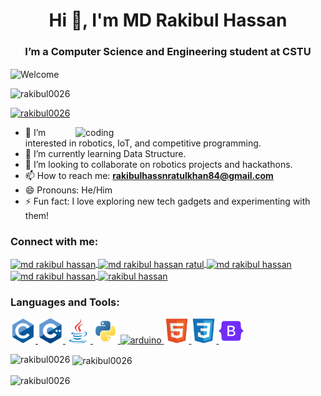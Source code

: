 <h1 align="center">Hi 👋, I'm MD Rakibul Hassan</h1>
<h3 align="center">I’m a Computer Science and Engineering student at CSTU</h3>
<img align="center" alt="Welcome" width="900" src="https://steamuserimages-a.akamaihd.net/ugc/929296966656994174/4FB27DE025C123ACF90706D096FAD126F703B34C/?imw=5000&imh=5000&ima=fit&impolicy=Letterbox&imcolor=%23000000&letterbox=false">

<p align="left">
  <img src="https://komarev.com/ghpvc/?username=rakibul0026&label=Profile%20views&color=0e75b6&style=flat" alt="rakibul0026" />
</p>

<p align="left">
  <a href="https://github.com/ryo-ma/github-profile-trophy">
    <img src="https://github-profile-trophy.vercel.app/?username=rakibul0026" alt="rakibul0026" />
  </a>
</p>

<img align="right" alt="coding" width="400" src="https://github.com/user-attachments/assets/cd443cd6-2e47-4a40-b055-cc8da2b70eca">

- 👀 I’m interested in robotics, IoT, and competitive programming.  
- 🌱 I’m currently learning Data Structure.  
- 💞 I’m looking to collaborate on robotics projects and hackathons.  
- 📫 How to reach me: **rakibulhassnratulkhan84@gmail.com**  
- 😄 Pronouns: He/Him  
- ⚡ Fun fact: I love exploring new tech gadgets and experimenting with them!  

<h3 align="left">Connect with me:</h3>
<p align="left">
  <a href="https://linkedin.com/in/md-rakibul-hassan" target="blank">
    <img align="center" src="https://raw.githubusercontent.com/rahuldkjain/github-profile-readme-generator/master/src/images/icons/Social/linked-in-alt.svg" alt="md rakibul hassan" height="30" width="40" />
  </a>
  <a href="https://fb.com/md.rakibul.hassan.ratul" target="blank">
    <img align="center" src="https://raw.githubusercontent.com/rahuldkjain/github-profile-readme-generator/master/src/images/icons/Social/facebook.svg" alt="md rakibul hassan ratul" height="30" width="40" />
  </a>
  <a href="https://www.hackerrank.com/md_rakibul_hassan" target="blank">
    <img align="center" src="https://raw.githubusercontent.com/rahuldkjain/github-profile-readme-generator/master/src/images/icons/Social/hackerrank.svg" alt="md rakibul hassan" height="30" width="40" />
  </a>
  <a href="https://codeforces.com/profile/md_rakibul_hassan" target="blank">
    <img align="center" src="https://raw.githubusercontent.com/rahuldkjain/github-profile-readme-generator/master/src/images/icons/Social/codeforces.svg" alt="md rakibul hassan" height="30" width="40" />
  </a>
  <a href="https://www.hackerearth.com/rakibul-hassan" target="blank">
    <img align="center" src="https://raw.githubusercontent.com/rahuldkjain/github-profile-readme-generator/master/src/images/icons/Social/hackerearth.svg" alt="rakibul hassan" height="30" width="40" />
  </a>
</p>

<h3 align="left">Languages and Tools:</h3>
<p align="left">
  <a href="https://www.cprogramming.com/" target="_blank" rel="noreferrer">
    <img src="https://raw.githubusercontent.com/devicons/devicon/master/icons/c/c-original.svg" alt="c" width="40" height="40"/>
  </a>
  <a href="https://www.w3schools.com/cpp/" target="_blank" rel="noreferrer">
    <img src="https://raw.githubusercontent.com/devicons/devicon/master/icons/cplusplus/cplusplus-original.svg" alt="cplusplus" width="40" height="40"/>
  </a>
  <a href="https://www.java.com" target="_blank" rel="noreferrer">
    <img src="https://raw.githubusercontent.com/devicons/devicon/master/icons/java/java-original.svg" alt="java" width="40" height="40"/>
  </a>
  <a href="https://www.python.org" target="_blank" rel="noreferrer">
    <img src="https://raw.githubusercontent.com/devicons/devicon/master/icons/python/python-original.svg" alt="python" width="40" height="40"/>
  </a>
  <a href="https://www.arduino.cc/" target="_blank" rel="noreferrer">
    <img src="https://cdn.worldvectorlogo.com/logos/arduino-1.svg" alt="arduino" width="40" height="40"/>
  </a>
  <a href="https://developer.mozilla.org/en-US/docs/Web/HTML" target="_blank" rel="noreferrer">
    <img src="https://raw.githubusercontent.com/devicons/devicon/master/icons/html5/html5-original.svg" alt="html" width="40" height="40"/>
  </a>
  <a href="https://developer.mozilla.org/en-US/docs/Web/CSS" target="_blank" rel="noreferrer">
    <img src="https://raw.githubusercontent.com/devicons/devicon/master/icons/css3/css3-original.svg" alt="css3" width="40" height="40"/>
  </a>
  <a href="https://getbootstrap.com/" target="_blank" rel="noreferrer">
    <img src="https://raw.githubusercontent.com/devicons/devicon/master/icons/bootstrap/bootstrap-plain.svg" alt="bootstrap" width="40" height="40"/>
  </a>
</p>

<p>
  <img align="left" src="https://github-readme-stats.vercel.app/api/top-langs?username=rakibul0026&show_icons=true&locale=en&layout=compact" alt="rakibul0026" />
</p>

<p>&nbsp;<img align="center" src="https://github-readme-stats.vercel.app/api?username=rakibul0026&show_icons=true&locale=en" alt="rakibul0026" /></p>

<p><img align="center" src="https://github-readme-streak-stats.herokuapp.com/?user=rakibul0026&" alt="rakibul0026" /></p>
